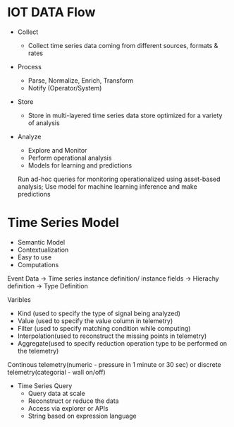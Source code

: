 # IOT DATA Flow

- Collect
  - Collect time series data coming from different sources, formats & rates
- Process
  - Parse, Normalize, Enrich, Transform
  - Notify (Operator/System)
- Store
  - Store in multi-layered time series data store optimized for a variety of analysis
- Analyze
  - Explore and Monitor
  - Perform operational analysis
  - Models for learning and predictions

  Run ad-hoc queries for monitoring operationalized using asset-based analysis;
  Use model for machine learning inference and make predictions


# Time Series Model 
- Semantic Model
- Contextualization
- Easy to use
- Computations

Event Data -> Time series instance definition/ instance fields
           -> Hierachy definition              -> Type Definition

Varibles
- Kind (used to specify the type of signal being analyzed)
- Value (used to specify the value column in telemetry)
- Filter (used to specify matching condition while computing)
- Interpolation(used to reconstruct the missing points in telemetry)
- Aggregate(used to specify reduction operation type to be performed on the telemetry)

Continous telemetry(numeric - pressure in 1 minute or 30 sec) or discrete telemetry(categorial - wall on/off)

- Time Series Query
  - Query data at scale
  - Reconstruct or reduce the data
  - Access via explorer or APIs
  - String based on expression language

  
